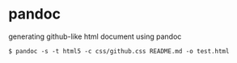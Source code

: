 # pandoc

generating github-like html document using pandoc

```
$ pandoc -s -t html5 -c css/github.css README.md -o test.html
```
